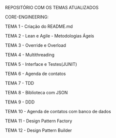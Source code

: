 REPOSITÓRIO COM OS TEMAS ATUALIZADOS

CORE-ENGINEERING:

TEMA 1 - Criação do README.md

TEMA 2 - Lean e Agile
       - Metodologias Ágeis

TEMA 3 - Override e Overload

TEMA 4 - Multithreading

TEMA 5 - Interface e Testes(JUNIT)

TEMA 6 - Agenda de contatos

TEMA 7 - TDD

TEMA 8 - Biblioteca com JSON

TEMA 9 - DDD

TEMA 10 - Agenda de contatos com banco de dados

TEMA 11 - Design Pattern Factory

TEMA 12 - Design Pattern Builder
